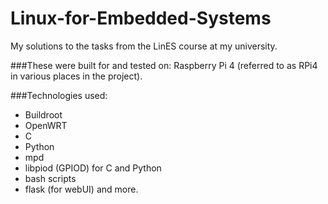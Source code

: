 # Linux-for-Embedded-Systems
My solutions to the tasks from the LinES course at my university.


###These were built for and tested on: Raspberry Pi 4 (referred to as RPi4 in various places in the project).


###Technologies used:
* Buildroot
* OpenWRT
* C
* Python
* mpd
* libpiod (GPIOD) for C and Python
* bash scripts
* flask (for webUI)
and more.
